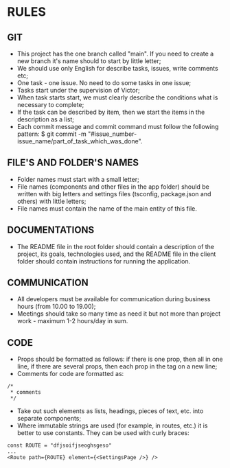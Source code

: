 # RULES

## GIT

- This project has the one branch called "main". If you need to create a new branch it's name should to start by little letter;
- We should use only English for describe tasks, issues, write comments etc;
- One task - one issue. No need to do some tasks in one issue;
- Tasks start under the supervision of Victor;
- When task starts start, we must clearly describe the conditions what is necessary to complete;
- If the task can be described by item, then we start the items in the description as a list;
- Each commit message and commit command must follow the following pattern:
  $ git commit -m "#issue_number-issue_name/part_of_task_which_was_done".

## FILE'S AND FOLDER'S NAMES

- Folder names must start with a small letter;
- File names (components and other files in the app folder) should be written with big letters and settings files (tsconfig, package.json and others) with little letters;
- File names must contain the name of the main entity of this file.

## DOCUMENTATIONS

- The README file in the root folder should contain a description of the project, its goals, technologies used, and the README file in the client folder should contain instructions for running the application.

## COMMUNICATION

- All developers must be available for communication during business hours (from 10.00 to 19.00);
- Meetings should take so many time as need it but not more than project work - maximum 1-2 hours/day in sum.

## CODE

- Props should be formatted as follows: if there is one prop, then all in one line, if there are several props, then each prop in the tag on a new line;
- Comments for code are formatted as:

```
/*
 * comments
 */
```

- Take out such elements as lists, headings, pieces of text, etc. into separate components;
- Where immutable strings are used (for example, in routes, etc.) it is better to use constants. They can be used with curly braces:

```
const ROUTE = "dfjsoifjseoghsgeso"
...
<Route path={ROUTE} element={<SettingsPage />} />
```
